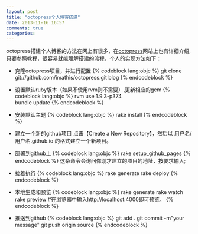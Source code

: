 ```yaml
---
layout: post
title: "octopress个人博客搭建"
date: 2013-11-16 16:57
comments: true
categories: 
---
```

octopress搭建个人博客的方法在网上有很多，在<a href="http://octopress.org/">octopress</a>网站上也有详细介绍,
只要参照教程，很容易就能理解搭建的流程，个人的实现方法如下：

* 克隆octopress项目，并进行配置
{% codeblock lang:objc %}
git clone git://github.com/imathis/octopress.git blog 
{% endcodeblock %}

* 设置默认ruby版本（如果不使用rvm则不需要）,更新相应的gem
{% codeblock lang:objc %}
rvm use 1.9.3-p374  
bundle update
{% endcodeblock %}

* 安装默认主题
{% codeblock lang:objc %}
rake install
{% endcodeblock %}

* 建立一个新的github项目
点击【Create a New Repository】，然后以 用户名/用户名.github.io 的格式建立一个新项目。

* 部署到github上 
{% codeblock lang:objc %}
rake setup_github_pages
{% endcodeblock %}
这条命令会询问你刚才建立的项目的地址，按要求输入;

<!-- more -->

* 接着执行
{% codeblock lang:objc %}
rake generate
rake deploy
{% endcodeblock %}

* 本地生成和预览
{% codeblock lang:objc %}
rake generate
rake watch
rake preview  #在浏览器中输入http://localhost:4000即可预览。
{% endcodeblock %}

* 推送到github
{% codeblock lang:objc %}
git add .
git commit -m"your message"
git push origin source
{% endcodeblock %}